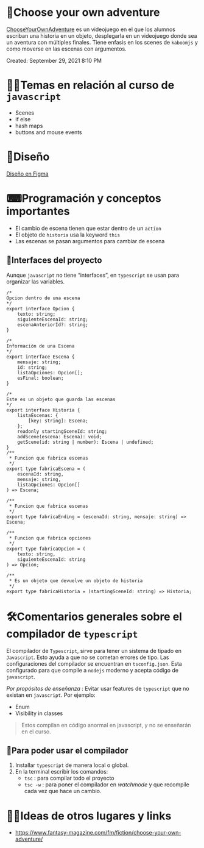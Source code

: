 # 🤠Choose your own adventure

[ChooseYourOwnAdventure](https://replit.com/@EduardoGmez1/Choose-your-own-adventure#README.md) es un videojuego en el que los alumnos escriban una historia en un objeto, desplegarla en un videojuego donde sea un aventura con múltiples finales. Tiene enfasis en los scenes de `kaboomjs` y como moverse en las escenas con argumentos.

Created: September 29, 2021 8:10 PM

# 👩‍🏫Temas en relación al curso de `javascript`

- Scenes
- if else
- hash maps
- buttons and mouse events

# 🔺Diseño

[Diseño en Figma](https://www.figma.com/file/Nm2E9wGuLxU3vOeQhHCrzS/Choose-your-own-adventure?node-id=0%3A1)

# ⌨Programación y conceptos importantes

- El cambio de escena tienen que estar dentro de un `action`
- El objeto de `historia` usa la keyword `this`
- Las escenas se pasan argumentos para cambiar de escena

## 🏥Interfaces del proyecto

Aunque `javascript` no tiene “interfaces”, en `typescript` se usan para organizar las variables.

```tsx
/*
Opcion dentro de una escena
*/
export interface Opcion {
	texto: string;
	siguienteEscenaId: string;
	escenaAnteriorId?: string;
}

/*
Información de una Escena
*/
export interface Escena {
	mensaje: string;
	id: string;
	listaOpciones: Opcion[];
	esFinal: boolean;
}

/*
Este es un objeto que guarda las escenas 
*/
export interface Historia {
	listaEscenas: {
		[key: string]: Escena;
	};
	readonly startingSceneId: string;
	addScene(escena: Escena): void;
	getScene(id: string | number): Escena | undefined;
}
/**
 * Funcion que fabrica escenas
 */
export type fabricaEscena = (
	escenaId: string,
	mensaje: string,
	listaOpciones: Opcion[]
) => Escena;

/**
 * Funcion que fabrica escenas
 */
export type fabricaEnding = (escenaId: string, mensaje: string) => Escena;

/**
 * Funcion que fabrica opciones
 */
export type fabricaOpcion = (
	texto: string,
	siguienteEscenaId: string
) => Opcion;

/**
 * Es un objeto que devuelve un objeto de historia
 */
export type fabricaHistoria = (startingSceneId: string) => Historia;
```

# 🛠Comentarios generales sobre el compilador de `typescript`

El compilador de `Typescript`, sirve para tener un sistema de tipado en `Javascript`. Esto ayuda a que no se cometan errores de tipo. Las configuraciones del compilador se encuentran en `tsconfig.json`. Esta configurado para que compile a `nodejs` moderno y acepta código de `javascript`.

_Por propósitos de enseñanza_ : Evitar usar features de `typescript` que no existan en `javascript`. Por ejemplo:

- Enum
- Visibility in classes

> Estos compilan en código anormal en javascript, y no se enseñarán en el curso.

## 🧐Para poder usar el compilador

1. Installar `typescript` de manera local o global.
2. En la terminal escribir los comandos:
   - `tsc` : para compilar todo el proyecto
   - `tsc -w` : para poner el compilador en _watchmode_ y que recompile cada vez que hace un cambio.

# 👨‍🎓Ideas de otros lugares y links

- https://www.fantasy-magazine.com/fm/fiction/choose-your-own-adventure/
